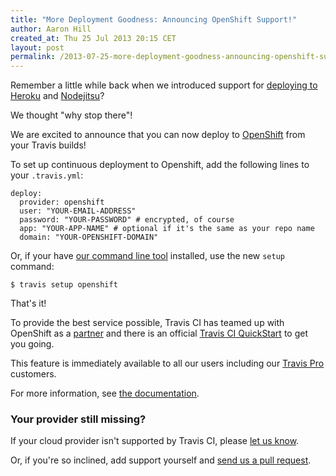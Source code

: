 ```yaml
---
title: "More Deployment Goodness: Announcing OpenShift Support!"
author: Aaron Hill
created_at: Thu 25 Jul 2013 20:15 CET
layout: post
permalink: /2013-07-25-more-deployment-goodness-announcing-openshift-support
---
```


Remember a little while back when we introduced support for [deploying to Heroku](/blog/2013-07-09-introducing-continuous-deployment-to-heroku) and [Nodejitsu](/blog/2013-07-22-deploy-your-apps-to-nodejitsu)?

We thought "why stop there"!

We are excited to announce that you can now deploy to [OpenShift](http://openshift.com) from your Travis builds!

To set up continuous deployment to Openshift, add the following lines to your `.travis.yml`:

    deploy:
      provider: openshift
      user: "YOUR-EMAIL-ADDRESS"
      password: "YOUR-PASSWORD" # encrypted, of course
      app: "YOUR-APP-NAME" # optional if it's the same as your repo name
      domain: "YOUR-OPENSHIFT-DOMAIN"

Or, if your have [our command line tool](https://github.com/travis-ci/travis) installed, use the new `setup` command:

    $ travis setup openshift

That's it!

To provide the best service possible, Travis CI has teamed up with OpenShift as a [partner](https://www.openshift.com/partners) and there is an official [Travis CI QuickStart](https://www.openshift.com/quickstarts/travis-ci-on-openshift) to get you going.

This feature is immediately available to all our users including our [Travis Pro](http://travis-ci.com) customers.

For more information, see [the documentation](/docs/user/deployment/openshift).

### Your provider still missing?

If your cloud provider isn't supported by Travis CI, please [let us know](mailto:support@travis-ci.org).

Or, if you're so inclined, add support yourself and [send us a pull request](https://github.com/travis-ci/dpl).
